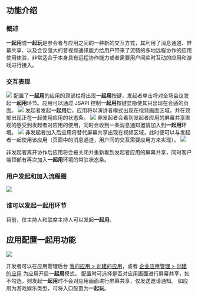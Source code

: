 ## 功能介绍
### 概述
**一起用**或**一起玩**是参会者与应用之间的一种新的交互方式，其利用了消息通道、屏幕共享、以及会议强大的音视频通讯能力给用户带来了流畅的多地远程协作的应用使用体验，非常适合于本身具有远程协作能力或者需要用户间实时互动的应用和游戏进行接入。

### 交互表现
![](https://qcloudimg.tencent-cloud.cn/raw/6aed789173adbff09f06254ccf5dc4d4.png)
配置了**一起用**的应用的顶部栏将出现**一起用**按键，发起者单击将对全场会议发起**一起用**环节。应用可以通过 JSAPI 控制**一起用**按键显隐使其只出现在合适的页面。
![](https://qcloudimg.tencent-cloud.cn/raw/e2da44beebfcee4de22dbb6658f8de29.png)
发起者发起**一起用**后，应用将以演讲者模式出现在视频画面区域，并在顶部出现正在一起使用应用的状态条。
![](https://qcloudimg.tencent-cloud.cn/raw/b4045dd2d66bafcc7145ffd1099ff6f6.png)
非发起者会看到发起者应用的屏幕共享直观的感受到发起者对应用的使用，同时会收到一条消息通知邀请加入到**一起用**环境。
![](https://qcloudimg.tencent-cloud.cn/raw/541664d4176a28cb547844fedafe7c86.png)
非发起者加入后应用将替代屏幕共享出现在视频区域，此时便可以与发起者一起使用该应用（页面中的消息通道，用户间的交互需要应用方来实现）。
![](https://qcloudimg.tencent-cloud.cn/raw/3ae6866bfe7c0ff6cb0ea8268ea7140d.png)

非发起者离开协作后应用将会被关闭并重新看到发起者应用的屏幕共享，同时客户端顶部有再次加入**一起用**环境的常驻状态条。

### 用户发起和加入流程图
![](https://qcloudimg.tencent-cloud.cn/raw/ecb6e5e968cfd8b585835720d2cf71c0.png)

### 谁可以发起一起用环节
目前，仅主持人和联席主持人可以发起**一起用**。



## 应用配置一起用功能
![](https://qcloudimg.tencent-cloud.cn/raw/9c49afba6cac1106917077b442dbeca3.png)

开发者可以在应用管理后台 [我的应用 > 创建的应用](https://meeting.tencent.com/marketplace/user-third-party)，或者 [企业应用管理 > 创建的应用](https://meeting.tencent.com/marketplace/corp-third-party) 为应用开启**一起用**模式。
配置时可选择是否对应用画面进行屏幕共享，如不勾选，则发起**一起用**时不会对应用画面进行屏幕共享，仅发送邀请通知。
如应用为游戏娱乐类型，可将入口配置为**一起玩**。
